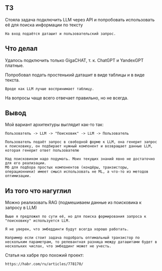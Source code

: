 ## ТЗ
Стояла задача подключить LLM через API и попробовать использовать её для поиска информации по тексту

    На вход подаётся даташит и пользовательский запрос.


## Что делал
Удалось подключить только GigaCHAT, т. к. ChatGPT и YandexGPT платные.

Попробовал подать простенький даташит в виде таблицы и в виде текста. 

    Вроде как LLM лучше воспринимает таблицу.

На вопросы чаще всего отвечает правильно, но не всегда.


## Вывод
Мой вариант архитектуры выглядит как-то так:

    Пользователь -> LLM -> "Поисковик" -> LLM -> Пользователь

    Пользователь подаёт запрос в свободной форме к LLM, она генерит запрос к поисковику, он подбирает нужный компонент и возвращает данные LLM, которая генерит ответ пользователю
    
    Над поисковиком надо подумать. Моих текущих знаний явно не достаточно для его реализации. 
    Мб для подбора простых компонентов (кондёры, транзисторы, операционники) имеет смысл использовать не ML, а что-то из методов оптимизации.


## Из того что нагуглил

Можно реализовать RAG (подмешиваем данные из поисковика к запросу в LLM)

    Выше я предложил по сути её, но для поиска формирования запроса к "поисковику" используется LLM.

    Я не уверен, что эмбеддинги будут всегда хорошо работать.

    Например если стоит задача подобрать оптимальный транзистор по нескольким параметрам, то релевантная разница между даташитами будет в нескольких числах, что эмбеддинг может не учесть.
      
Статья на хабре про похожий проект:
    
    https://habr.com/ru/articles/778170/
